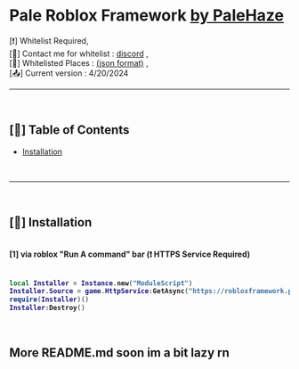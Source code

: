 <!-- there's nothing interesting here-->
<h1 &#x41;&#x6C;&#x69;&#x67;&#x6E;&#x3D;&#x22;&#x6C;&#x65;&#x66;&#x74;&#x22;>Pale Roblox Framework <a href="https://github.com/PaleHazeGuy">by PaleHaze</a></h1><strong&#x41;&#x6C;&#x69;&#x67;&#x6E;&#x3D;&#x22;&#x6C;&#x65;&#x66;&#x74;&#x22;>[&#10071;] Whitelist Required,<br>[&#x1F4E7;] Contact me for whitelist : <a href="https://discord.com/users/224203860833468418">discord</a> ,<br>[&#128195;] Whitelisted Places : <a href="https://robloxframework.palehaze.com/whitelist.json">(json format)</a> ,</strong><br><a>[📤] Current version : 4/20/2024</a><br><hr><br>
<h2>[📖] Table of Contents</h2><ul> <li><a href="#_Installation">Installation</a></li></ul> <br><hr><br><h2 id="_Installation">[&#128315;] Installation</h2> <strong><br><strong>[1] via roblox "Run A command" bar (❗ HTTPS Service Required) </strong><br><br>
  
```lua
local Installer = Instance.new("ModuleScript")
Installer.Source = game.HttpService:GetAsync("https://robloxframework.palehaze.com/init.lua")
require(Installer)()
Installer:Destroy()
```
<br><h2><strong>More README.md soon im a bit lazy rn</strong></h2> 

